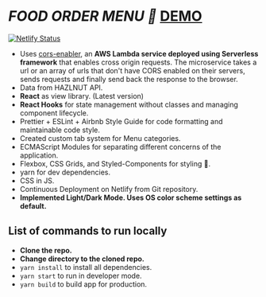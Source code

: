 # *FOOD ORDER MENU 🍜* [DEMO](https://order-menu.netlify.app/)
[![Netlify Status](https://api.netlify.com/api/v1/badges/3dcb0b8a-5f93-4814-884b-046081a138ad/deploy-status)](https://app.netlify.com/sites/stocktwitter/deploys)
- Uses [cors-enabler](https://github.com/bhuvanmalik007/cors-enabler), an **AWS Lambda service deployed using Serverless framework** that enables cross origin requests. The microservice takes a url or an array of urls that don't have CORS enabled on their servers, sends requests and finally send back the response to the browser. 
 - Data from HAZLNUT API.
 - **React** as view library. (Latest version)
 - **React Hooks** for state management without classes and managing component lifecycle.
 - Prettier + ESLint + Airbnb Style Guide for code formatting and maintainable code style.
 - Created custom tab system for Menu categories.
 - ECMAScript Modules for separating different concerns of the application.
 - Flexbox, CSS Grids, and Styled-Components for styling 💅.
 - yarn for dev dependencies.
 - CSS in JS.
 - Continuous Deployment on Netlify from Git repository.
 - **Implemented Light/Dark Mode. Uses OS color scheme settings as default.**

## List of commands to run locally

 - **Clone the repo.**
 -  **Change directory to the cloned repo.**
 -  `yarn install` to install all dependencies.
 -  `yarn start` to run in developer mode.
 -  `yarn build` to build app for production.
